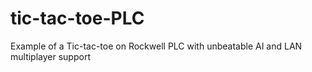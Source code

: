# tic-tac-toe-PLC
Example of a Tic-tac-toe on Rockwell PLC with unbeatable AI and LAN multiplayer support
